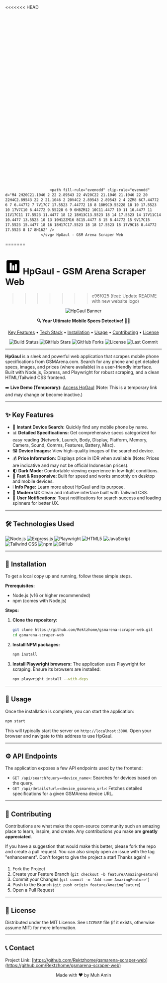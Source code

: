<<<<<<< HEAD
# <svg class="h-8 w-auto mr-2 text-ios-blue" viewBox="0 0 24 24" fill="currentColor" xmlns="http://www.w3.org/2000/svg">
                        <path fill-rule="evenodd" clip-rule="evenodd" d="M4 2H20C21.1046 2 22 2.89543 22 4V20C22 21.1046 21.1046 22 20 22H4C2.89543 22 2 21.1046 2 20V4C2 2.89543 2.89543 2 4 2ZM8 6C7.44772 6 7 6.44772 7 7V17C7 17.5523 7.44772 18 8 18H9C9.55228 18 10 17.5523 10 17V7C10 6.44772 9.55228 6 9 6H8ZM12 10C11.4477 10 11 10.4477 11 11V17C11 17.5523 11.4477 18 12 18H13C13.5523 18 14 17.5523 14 17V11C14 10.4477 13.5523 10 13 10H12ZM16 8C15.4477 8 15 8.44772 15 9V17C15 17.5523 15.4477 18 16 18H17C17.5523 18 18 17.5523 18 17V9C18 8.44772 17.5523 8 17 8H16Z" />
                    </svg> HpGaul - GSM Arena Scraper Web
=======
# <img src="https://raw.githubusercontent.com/Rektzhome/gsmarena-scraper-web/master/public/img/hpgaul_logo_readme.svg" width="50"/> HpGaul - GSM Arena Scraper Web
>>>>>>> e96f025 (feat: Update README with new website logo)

<p align="center">
  <img src="https://raw.githubusercontent.com/Rektzhome/gsmarena-scraper-web/master/public/img/hpgaul_banner_readme.png" alt="HpGaul Banner" width="700"/>
</p>

<p align="center">
  <strong>🔍 Your Ultimate Mobile Specs Detective! 🕵️‍♂️</strong>
</p>

<p align="center">
  <a href="#key-features">Key Features</a> •
  <a href="#technologies-used">Tech Stack</a> •
  <a href="#installation">Installation</a> •
  <a href="#usage">Usage</a> •
  <a href="#contributing">Contributing</a> •
  <a href="#license">License</a>
</p>

<p align="center">
  <!-- Placeholder Badges - Replace with actual badges -->
  <img src="https://img.shields.io/badge/build-passing-brightgreen?style=for-the-badge" alt="Build Status">
  <img src="https://img.shields.io/github/stars/Rektzhome/gsmarena-scraper-web?style=for-the-badge&logo=github&color=gold" alt="GitHub Stars">
  <img src="https://img.shields.io/github/forks/Rektzhome/gsmarena-scraper-web?style=for-the-badge&logo=github&color=blue" alt="GitHub Forks">
  <img src="https://img.shields.io/github/license/Rektzhome/gsmarena-scraper-web?style=for-the-badge&color=lightgrey" alt="License">
  <img src="https://img.shields.io/github/last-commit/Rektzhome/gsmarena-scraper-web?style=for-the-badge&logo=github&color=orange" alt="Last Commit">
</p>

---

**HpGaul** is a sleek and powerful web application that scrapes mobile phone specifications from GSMArena.com. Search for any phone and get detailed specs, images, and prices (where available) in a user-friendly interface. Built with Node.js, Express, and Playwright for robust scraping, and a clean HTML/Tailwind CSS frontend.

➡️ **Live Demo (Temporary):** [Access HpGaul](http://3000-ih1f9rggnk0mrmv623b3e-853b7697.manus.computer) (Note: This is a temporary link and may change or become inactive.)

---

## ✨ Key Features

*   📱 **Instant Device Search:** Quickly find any mobile phone by name.
*   📊 **Detailed Specifications:** Get comprehensive specs categorized for easy reading (Network, Launch, Body, Display, Platform, Memory, Camera, Sound, Comms, Features, Battery, Misc).
*   🖼️ **Device Images:** View high-quality images of the searched device.
*   💰 **Price Information:** Displays price in IDR when available (Note: Prices are indicative and may not be official Indonesian prices).
*   🌓 **Dark Mode:** Comfortable viewing experience in low-light conditions.
*   🚀 **Fast & Responsive:** Built for speed and works smoothly on desktop and mobile devices.
*   ℹ️ **Info Page:** Learn more about HpGaul and its purpose.
*   🎨 **Modern UI:** Clean and intuitive interface built with Tailwind CSS.
*   🔔 **User Notifications:** Toast notifications for search success and loading spinners for better UX.

---

## 🛠️ Technologies Used

<p align="left">
  <img src="https://img.shields.io/badge/Node.js-339933?style=for-the-badge&logo=nodedotjs&logoColor=white" alt="Node.js">
  <img src="https://img.shields.io/badge/Express.js-000000?style=for-the-badge&logo=express&logoColor=white" alt="Express.js">
  <img src="https://img.shields.io/badge/Playwright-2EAD33?style=for-the-badge&logo=playwright&logoColor=white" alt="Playwright">
  <img src="https://img.shields.io/badge/HTML5-E34F26?style=for-the-badge&logo=html5&logoColor=white" alt="HTML5">
  <img src="https://img.shields.io/badge/JavaScript-F7DF1E?style=for-the-badge&logo=javascript&logoColor=black" alt="JavaScript">
  <img src="https://img.shields.io/badge/Tailwind_CSS-38B2AC?style=for-the-badge&logo=tailwind-css&logoColor=white" alt="Tailwind CSS">
  <img src="https://img.shields.io/badge/npm-CB3837?style=for-the-badge&logo=npm&logoColor=white" alt="npm">
  <img src="https://img.shields.io/badge/GitHub-100000?style=for-the-badge&logo=github&logoColor=white" alt="GitHub">
</p>

---

## 🚀 Installation

To get a local copy up and running, follow these simple steps.

**Prerequisites:**
*   Node.js (v16 or higher recommended)
*   npm (comes with Node.js)

**Steps:**

1.  **Clone the repository:**
    ```bash
    git clone https://github.com/Rektzhome/gsmarena-scraper-web.git
    cd gsmarena-scraper-web
    ```

2.  **Install NPM packages:**
    ```bash
    npm install
    ```

3.  **Install Playwright browsers:**
    The application uses Playwright for scraping. Ensure its browsers are installed:
    ```bash
    npx playwright install --with-deps
    ```

---

## 💨 Usage

Once the installation is complete, you can start the application:

```bash
npm start
```

This will typically start the server on `http://localhost:3000`.
Open your browser and navigate to this address to use HpGaul.

---

## ⚙️ API Endpoints

The application exposes a few API endpoints used by the frontend:

*   `GET /api/search?query=<device_name>`: Searches for devices based on the query.
*   `GET /api/details?url=<device_gsmarena_url>`: Fetches detailed specifications for a given GSMArena device URL.

---

## 🤝 Contributing

Contributions are what make the open-source community such an amazing place to learn, inspire, and create. Any contributions you make are **greatly appreciated**.

If you have a suggestion that would make this better, please fork the repo and create a pull request. You can also simply open an issue with the tag "enhancement".
Don't forget to give the project a star! Thanks again! ⭐

1.  Fork the Project
2.  Create your Feature Branch (`git checkout -b feature/AmazingFeature`)
3.  Commit your Changes (`git commit -m 'Add some AmazingFeature'`)
4.  Push to the Branch (`git push origin feature/AmazingFeature`)
5.  Open a Pull Request

---

## 📜 License

Distributed under the MIT License. See `LICENSE` file (if it exists, otherwise assume MIT) for more information.

---

## 📞 Contact

Project Link: [https://github.com/Rektzhome/gsmarena-scraper-web](https://github.com/Rektzhome/gsmarena-scraper-web)

<p align="center">
  Made with ❤️ by Muh Amin
</p>

